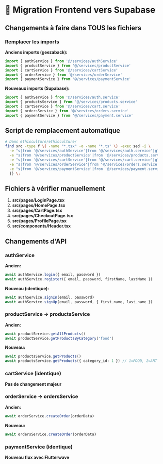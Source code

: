 # 🔄 Migration Frontend vers Supabase

## Changements à faire dans TOUS les fichiers

### Remplacer les imports

**Anciens imports (geezaback):**
```typescript
import { authService } from '@/services/authService'
import { productService } from '@/services/productService'
import { cartService } from '@/services/cartService'
import { orderService } from '@/services/orderService'
import { paymentService } from '@/services/paymentService'
```

**Nouveaux imports (Supabase):**
```typescript
import { authService } from '@/services/auth.service'
import { productsService } from '@/services/products.service'
import { cartService } from '@/services/cart.service'
import { ordersService } from '@/services/orders.service'
import { paymentService } from '@/services/payment.service'
```

## Script de remplacement automatique

```bash
# Dans ethioculture/ethioculture/
find src -type f \( -name "*.tsx" -o -name "*.ts" \) -exec sed -i \
  -e "s|from '@/services/authService'|from '@/services/auth.service'|g" \
  -e "s|from '@/services/productService'|from '@/services/products.service'|g" \
  -e "s|from '@/services/cartService'|from '@/services/cart.service'|g" \
  -e "s|from '@/services/orderService'|from '@/services/orders.service'|g" \
  -e "s|from '@/services/paymentService'|from '@/services/payment.service'|g" \
  {} \;
```

## Fichiers à vérifier manuellement

1. **src/pages/LoginPage.tsx**
2. **src/pages/HomePage.tsx**
3. **src/pages/CartPage.tsx**
4. **src/pages/CheckoutPage.tsx**
5. **src/pages/ProfilePage.tsx**
6. **src/components/Header.tsx**

## Changements d'API

### authService

**Ancien:**
```typescript
await authService.login({ email, password })
await authService.register({ email, password, firstName, lastName })
```

**Nouveau (identique):**
```typescript
await authService.signIn(email, password)
await authService.signUp(email, password, { first_name, last_name })
```

### productService → productsService

**Ancien:**
```typescript
await productService.getAllProducts()
await productService.getProductsByCategory('food')
```

**Nouveau:**
```typescript
await productsService.getProducts()
await productsService.getProducts({ category_id: 1 }) // 1=FOOD, 2=ART
```

### cartService (identique)

**Pas de changement majeur**

### orderService → ordersService

**Ancien:**
```typescript
await orderService.createOrder(orderData)
```

**Nouveau:**
```typescript
await ordersService.createOrder(orderData)
```

### paymentService (identique)

**Nouveau flux avec Flutterwave**











